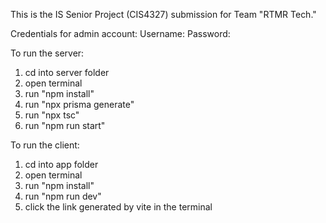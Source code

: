This is the IS Senior Project (CIS4327) submission for Team "RTMR Tech."

Credentials for admin account:
Username:
Password: 

To run the server:
1. cd into server folder
2. open terminal
3. run "npm install"
4. run "npx prisma generate"
5. run "npx tsc"
6. run "npm run start"

To run the client:
1. cd into app folder
2. open terminal
3. run "npm install"
4. run "npm run dev"
5. click the link generated by vite in the terminal
